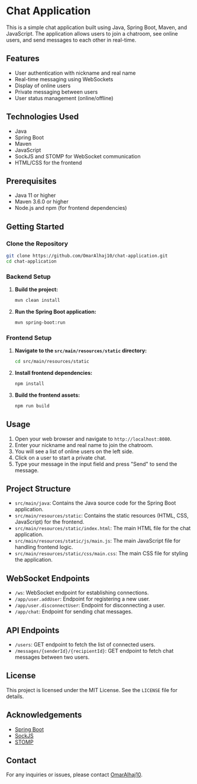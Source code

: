 # Chat Application

This is a simple chat application built using Java, Spring Boot, Maven, and JavaScript. The application allows users to join a chatroom, see online users, and send messages to each other in real-time.

## Features

- User authentication with nickname and real name
- Real-time messaging using WebSockets
- Display of online users
- Private messaging between users
- User status management (online/offline)

## Technologies Used

- Java
- Spring Boot
- Maven
- JavaScript
- SockJS and STOMP for WebSocket communication
- HTML/CSS for the frontend

## Prerequisites

- Java 11 or higher
- Maven 3.6.0 or higher
- Node.js and npm (for frontend dependencies)

## Getting Started

### Clone the Repository

```bash
git clone https://github.com/OmarAlhaj10/chat-application.git
cd chat-application
```

### Backend Setup

1. **Build the project:**

   ```bash
   mvn clean install
   ```

2. **Run the Spring Boot application:**

   ```bash
   mvn spring-boot:run
   ```

### Frontend Setup

1. **Navigate to the `src/main/resources/static` directory:**

   ```bash
   cd src/main/resources/static
   ```

2. **Install frontend dependencies:**

   ```bash
   npm install
   ```

3. **Build the frontend assets:**

   ```bash
   npm run build
   ```

## Usage

1. Open your web browser and navigate to `http://localhost:8080`.
2. Enter your nickname and real name to join the chatroom.
3. You will see a list of online users on the left side.
4. Click on a user to start a private chat.
5. Type your message in the input field and press "Send" to send the message.

## Project Structure

- `src/main/java`: Contains the Java source code for the Spring Boot application.
- `src/main/resources/static`: Contains the static resources (HTML, CSS, JavaScript) for the frontend.
- `src/main/resources/static/index.html`: The main HTML file for the chat application.
- `src/main/resources/static/js/main.js`: The main JavaScript file for handling frontend logic.
- `src/main/resources/static/css/main.css`: The main CSS file for styling the application.

## WebSocket Endpoints

- `/ws`: WebSocket endpoint for establishing connections.
- `/app/user.addUser`: Endpoint for registering a new user.
- `/app/user.disconnectUser`: Endpoint for disconnecting a user.
- `/app/chat`: Endpoint for sending chat messages.

## API Endpoints

- `/users`: GET endpoint to fetch the list of connected users.
- `/messages/{senderId}/{recipientId}`: GET endpoint to fetch chat messages between two users.

## License

This project is licensed under the MIT License. See the `LICENSE` file for details.

## Acknowledgements

- [Spring Boot](https://spring.io/projects/spring-boot)
- [SockJS](https://github.com/sockjs/sockjs-client)
- [STOMP](https://stomp.github.io/)

## Contact

For any inquiries or issues, please contact [OmarAlhaj10](https://github.com/OmarAlhaj10).
